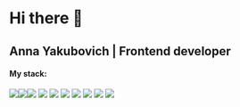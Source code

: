 # Hi there 👋

## Anna Yakubovich | Frontend developer

#### My stack: 
<img src="https://img.shields.io/badge/React-61DAFB"/><img src="https://img.shields.io/badge/React Query-FF4154"/><img src="https://img.shields.io/badge/JavaScript-F7DF1E"/> 
<img src="https://img.shields.io/badge/TypeScript-3178C6"/> 
<img src="https://img.shields.io/badge/scss-CD6799"/> 
<img src="https://img.shields.io/badge/BEM-C0C0C0"/> 
<img src="https://img.shields.io/badge/Webpack-8ED5FA"/> 
<img src="https://img.shields.io/badge/npm-CB3837"/> 
<img src="https://img.shields.io/badge/git-F05133"/> 
<img src="https://img.shields.io/badge/Jest-99425B"/> 

<!--
**nomadcharm/nomadcharm** is a ✨ _special_ ✨ repository because its `README.md` (this file) appears on your GitHub profile.

Here are some ideas to get you started:

- 🔭 I’m currently working on ...
- 🌱 I’m currently learning ...
- 👯 I’m looking to collaborate on ...
- 🤔 I’m looking for help with ...
- 💬 Ask me about ...
- 📫 How to reach me: ...
- 😄 Pronouns: ...
- ⚡ Fun fact: ...
-->
